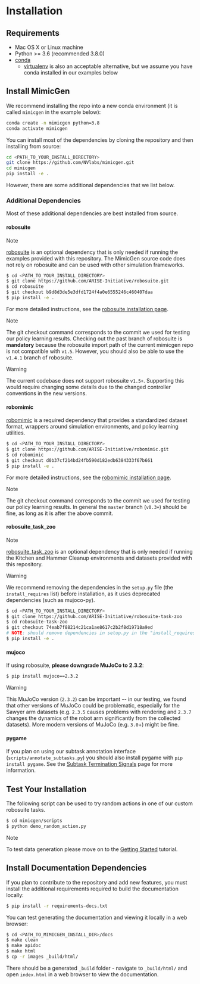 # Installation

## Requirements

- Mac OS X or Linux machine
- Python >= 3.6 (recommended 3.8.0)
- [conda](https://www.anaconda.com/products/individual) 
  - [virtualenv](https://virtualenv.pypa.io/en/latest/) is also an acceptable alternative, but we assume you have conda installed in our examples below

## Install MimicGen

We recommend installing the repo into a new conda environment (it is called `mimicgen` in the example below):

```sh
conda create -n mimicgen python=3.8
conda activate mimicgen
```

You can install most of the dependencies by cloning the repository and then installing from source:

```sh
cd <PATH_TO_YOUR_INSTALL_DIRECTORY>
git clone https://github.com/NVlabs/mimicgen.git
cd mimicgen
pip install -e .
```

However, there are some additional dependencies that we list below.

### Additional Dependencies

Most of these additional dependencies are best installed from source.

#### robosuite

<div class="admonition note">
<p class="admonition-title">Note</p>

[robosuite](https://robosuite.ai/) is an optional dependency that is only needed if running the examples provided with this repository. The MimicGen source code does not rely on robosuite and can be used with other simulation frameworks.

</div>

```sh
$ cd <PATH_TO_YOUR_INSTALL_DIRECTORY>
$ git clone https://github.com/ARISE-Initiative/robosuite.git
$ cd robosuite
$ git checkout b9d8d3de5e3dfd1724f4a0e6555246c460407daa
$ pip install -e .
```

For more detailed instructions, see the [robosuite installation page](https://robosuite.ai/docs/installation.html).

<div class="admonition note">
<p class="admonition-title">Note</p>

The git checkout command corresponds to the commit we used for testing our policy learning results. Checking out the past branch of robosuite is **mandatory** because the robosuite import path of the current mimicgen repo is not compatible with `v1.5`. However, you should also be able to use the `v1.4.1` branch of robosuite.

</div>

<div class="admonition warning">
<p class="admonition-title">Warning</p>

The current codebase does not support robosuite `v1.5+`. Supporting this would require changing some details due to the changed controller conventions in the new versions.

</div>

#### robomimic

[robomimic](https://robomimic.github.io/) is a required dependency that provides a standardized dataset format, wrappers around simulation environments, and policy learning utilities.

```sh
$ cd <PATH_TO_YOUR_INSTALL_DIRECTORY>
$ git clone https://github.com/ARISE-Initiative/robomimic.git
$ cd robomimic
$ git checkout d0b37cf214bd24fb590d182edb6384333f67b661
$ pip install -e .
```

For more detailed instructions, see the [robomimic installation page](https://robomimic.github.io/docs/introduction/installation.html).

<div class="admonition note">
<p class="admonition-title">Note</p>

The git checkout command corresponds to the commit we used for testing our policy learning results. In general the `master` branch (`v0.3+`) should be fine, as long as it is after the above commit.

</div>

#### robosuite_task_zoo

<div class="admonition note">
<p class="admonition-title">Note</p>

[robosuite_task_zoo](https://github.com/ARISE-Initiative/robosuite-task-zoo) is an optional dependency that is only needed if running the Kitchen and Hammer Cleanup environments and datasets provided with this repository.

</div>

<div class="admonition warning">
<p class="admonition-title">Warning</p>

We recommend removing the dependencies in the `setup.py` file (the `install_requires` list) before installation, as it uses deprecated dependencies (such as mujoco-py).

</div>

```sh
$ cd <PATH_TO_YOUR_INSTALL_DIRECTORY>
$ git clone https://github.com/ARISE-Initiative/robosuite-task-zoo
$ cd robosuite-task-zoo
$ git checkout 74eab7f88214c21ca1ae8617c2b2f8d19718a9ed
# NOTE: should remove dependencies in setup.py in the "install_requires" before the last step
$ pip install -e .
```

#### mujoco

If using robosuite, **please downgrade MuJoCo to 2.3.2**:

```sh
$ pip install mujoco==2.3.2
```

<div class="admonition warning">
<p class="admonition-title">Warning</p>

This MuJoCo version (`2.3.2`) can be important -- in our testing, we found that other versions of MuJoCo could be problematic, especially for the Sawyer arm datasets (e.g. `2.3.5` causes problems with rendering and `2.3.7` changes the dynamics of the robot arm significantly from the collected datasets). More modern versions of MuJoCo (e.g. `3.0`+) might be fine.

</div>

#### pygame

If you plan on using our subtask annotation interface (`scripts/annotate_subtasks.py`) you should also install pygame with `pip install pygame`. See the [Subtask Termination Signals](https://mimicgen.github.io/docs/tutorials/subtask_termination_signals.html) page for more information.

## Test Your Installation

The following script can be used to try random actions in one of our custom robosuite tasks.
```sh
$ cd mimicgen/scripts
$ python demo_random_action.py
```

<div class="admonition note">
<p class="admonition-title">Note</p>

To test data generation please move on to the [Getting Started](https://mimicgen.github.io/docs/tutorials/getting_started.html) tutorial.

</div>

## Install Documentation Dependencies

If you plan to contribute to the repository and add new features, you must install the additional requirements required to build the documentation locally:

```sh
$ pip install -r requirements-docs.txt
```

You can test generating the documentation and viewing it locally in a web browser:
```sh
$ cd <PATH_TO_MIMICGEN_INSTALL_DIR>/docs
$ make clean
$ make apidoc
$ make html
$ cp -r images _build/html/
```

There should be a generated `_build` folder - navigate to `_build/html/` and open `index.html` in a web browser to view the documentation.
